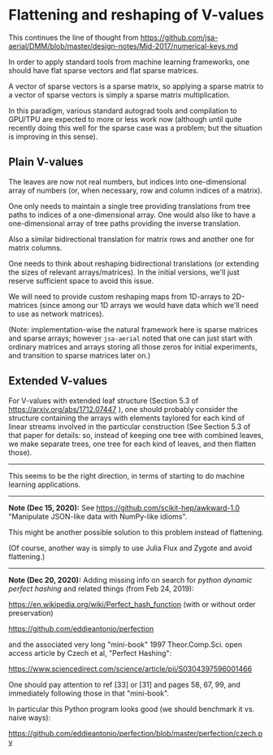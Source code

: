 # Flattening and reshaping of V-values

This continues the line of thought from https://github.com/jsa-aerial/DMM/blob/master/design-notes/Mid-2017/numerical-keys.md

In order to apply standard tools from machine learning frameworks, one should have flat sparse vectors and flat sparse matrices.

A vector of sparse vectors is a sparse matrix, so applying a sparse matrix to a vector of sparse vectors is simply a sparse matrix multiplication.

In this paradigm, various standard autograd tools and compilation to GPU/TPU are expected to more or less work now (although until quite recently doing this well for the sparse case was a problem; but the situation is improving in this sense).

## Plain V-values

The leaves are now not real numbers, but indices into one-dimensional array of numbers (or, when necessary, row and column indices of a matrix).

One only needs to maintain a single tree providing translations from tree paths to indices of a one-dimensional array. One would also like to have a one-dimensional array of tree paths providing the inverse translation.

Also a similar bidirectional translation for matrix rows and another one for matrix columns.

One needs to think about reshaping bidirectional translations (or extending the sizes of relevant arrays/matrices). In the initial versions, we'll just reserve sufficient space to avoid this issue.

We will need to provide custom reshaping maps from 1D-arrays to 2D-matrices (since among our 1D arrays we would have data which we'll need to use as network matrices).

(Note: implementation-wise the natural framework here is sparse matrices and sparse arrays; however `jsa-aerial` noted that one can just start with ordinary matrices and arrays storing all those zeros for initial experiments, and transition to sparse matrices later on.)

## Extended V-values

For V-values with extended leaf structure (Section 5.3 of https://arxiv.org/abs/1712.07447 ), one should probably consider the structure containing the arrays with elements taylored for each kind of linear streams involved in the particular construction (See Section 5.3 of that paper for details: so, instead of keeping one tree with combined leaves, we make separate trees, one tree for each kind of leaves, and then flatten those).

---

This seems to be the right direction, in terms of starting to do machine learning applications.

---

**Note (Dec 15, 2020):** See https://github.com/scikit-hep/awkward-1.0 "Manipulate JSON-like data with NumPy-like idioms".

This might be another possible solution to this problem instead of flattening.

(Of course, another way is simply to use Julia Flux and Zygote and avoid flattening.)

---

**Note (Dec 20, 2020):** Adding missing info on search for _python dynamic perfect hashing_ and related things (from Feb 24, 2019):

https://en.wikipedia.org/wiki/Perfect_hash_function (with or without order preservation)

https://github.com/eddieantonio/perfection

and the associated very long "mini-book" 1997 Theor.Comp.Sci. open access article by Czech et al, "Perfect Hashing":

https://www.sciencedirect.com/science/article/pii/S0304397596001466

One should pay attention to ref [33] or [31] and pages 58, 67, 99, and immediately following those in that "mini-book".

In particular this Python program looks good (we should benchmark it vs. naive ways):

https://github.com/eddieantonio/perfection/blob/master/perfection/czech.py

